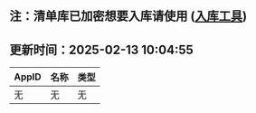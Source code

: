 ## 注：清单库已加密想要入库请使用 ([入库工具](https://github.com/BlankTMing/ManifestAutoUpdate/releases))

## 更新时间：2025-02-13 10:04:55
| AppID | 名称 | 类型  |
| :-------------------- | :----------------------------- | :----------- |
| 无 | 无 | 无 |

